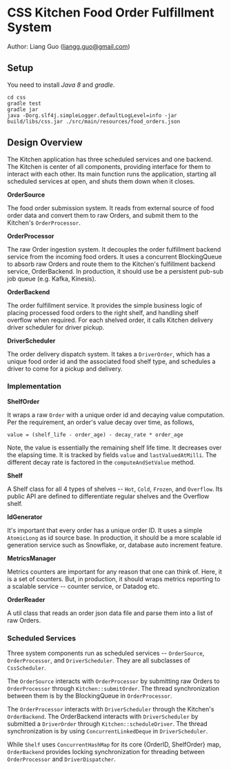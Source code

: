 # CSS Kitchen Food Order Fulfillment System

Author: Liang Guo (liangg.guo@gmail.com)

## Setup

You need to install _Java 8_ and _gradle_.

```
cd css
gradle test
gradle jar
java -Dorg.slf4j.simpleLogger.defaultLogLevel=info -jar build/libs/css.jar ./src/main/resources/food_orders.json
```

## Design Overview

The Kitchen application has three scheduled services and one backend. The Kitchen
is center of all components, providing interface for them to interact with each other.
Its main function runs the application, starting all scheduled services at open, and
shuts them down when it closes.

__OrderSource__

The food order submission system. It reads from external source of food order data
and convert them to raw Orders, and submit them to the Kitchen's `OrderProcessor`.

__OrderProcessor__

The raw Order ingestion system. It decouples the order fulfillment backend service
from the incoming food orders. It uses a concurrent BlockingQueue to absorb raw
Orders and route them to the Kitchen's fulfillment backend service, OrderBackend.
In production, it should use be a persistent pub-sub job queue (e.g. Kafka, Kinesis).

__OrderBackend__

The order fulfillment service. It provides the simple business logic of placing
processed food orders to the right shelf, and handling shelf overflow when required.
For each shelved order, it calls Kitchen delivery driver scheduler for driver pickup.

__DriverScheduler__

The order delivery dispatch system. It takes a `DriverOrder`, which has a unique food
order id and the associated food shelf type, and schedules a driver to come for a
pickup and delivery.

### Implementation

__ShelfOrder__

It wraps a raw `Order` with a unique order id and decaying value computation. Per the
requirement, an order's value decay over time, as follows,

```
value = (shelf_life - order_age) - decay_rate * order_age
```

Note, the value is essentially the remaining shelf life time. It decreases over the
elapsing time. It is tracked by fields `value` and `lastValuedAtMilli`. The different
decay rate is factored in the `computeAndSetValue` method.

__Shelf__

A Shelf class for all 4 types of shelves -- `Hot`, `Cold`, `Frozen`, and `Overflow`.
Its public API are defined to differentiate regular shelves and the Overflow shelf.

__IdGenerator__

It's important that every order has a unique order ID. It uses a simple `AtomicLong`
as id source base. In production, it should be a more scalable id generation service
such as Snowflake, or, database auto increment feature.

__MetricsManager__

Metrics counters are important for any reason that one can think of. Here, it is a
set of counters. But, in production, it should wraps metrics reporting to a scalable
service -- counter service, or Datadog etc.

__OrderReader__

A util class that reads an order json data file and parse them into a list of raw
Orders.

### Scheduled Services

Three system components run as scheduled services -- `OrderSource`, `OrderProcessor`,
and `DriverScheduler`. They are all subclasses of `CssScheduler`.

The `OrderSource` interacts with `OrderProcessor` by submitting raw Orders to
`OrderProcessor` through `Kitchen::submitOrder`. The thread synchronization between
them is by the BlockingQueue in `OrderProcessor`.

The `OrderProcessor` interacts with `DriverScheduler` through the Kitchen's `OrderBackend`. 
The OrderBackend interacts with `DriverScheduler` by submitted a `DriverOrder` through
`Kitchen::scheduleDriver`. The thread synchronization is by using `ConcurrentLinkedDeque`
in `DriverScheduler`.

While `Shelf` uses `ConcurrentHashMap` for its core {OrderID, ShelfOrder} map, `OrderBackend`
provides locking synchronization for threading between `OrderProcessor` and `DriverDispatcher`.